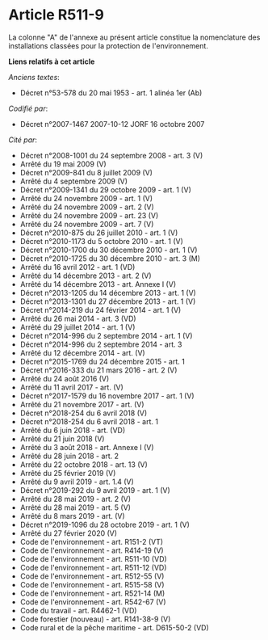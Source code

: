 # Article R511-9

La colonne "A" de l'annexe au présent article constitue la nomenclature des installations classées pour la protection de
l'environnement.

**Liens relatifs à cet article**

_Anciens textes_:

  - Décret n°53-578 du 20 mai 1953 - art. 1 alinéa 1er (Ab)

_Codifié par_:

  - Décret n°2007-1467 2007-10-12 JORF 16 octobre 2007

_Cité par_:

  - Décret n°2008-1001 du 24 septembre 2008 - art. 3 (V)
  - Arrêté du 19 mai 2009 (V)
  - Décret n°2009-841 du 8 juillet 2009 (V)
  - Arrêté du 4 septembre 2009 (V)
  - Décret n°2009-1341 du 29 octobre 2009 - art. 1 (V)
  - Arrêté du 24 novembre 2009 - art. 1 (V)
  - Arrêté du 24 novembre 2009 - art. 2 (V)
  - Arrêté du 24 novembre 2009 - art. 23 (V)
  - Arrêté du 24 novembre 2009 - art. 7 (V)
  - Décret n°2010-875 du 26 juillet 2010 - art. 1 (V)
  - Décret n°2010-1173 du 5 octobre 2010 - art. 1 (V)
  - Décret n°2010-1700 du 30 décembre 2010 - art. 1 (V)
  - Décret n°2010-1725 du 30 décembre 2010 - art. 3 (M)
  - Arrêté du 16 avril 2012 - art. 1 (VD)
  - Arrêté du 14 décembre 2013 - art. 2 (V)
  - Arrêté du 14 décembre 2013 - art. Annexe I (V)
  - Décret n°2013-1205 du 14 décembre 2013 - art. 1 (V)
  - Décret n°2013-1301 du 27 décembre 2013 - art. 1 (V)
  - Décret n°2014-219 du 24 février 2014 - art. 1 (V)
  - Arrêté du 26 mai 2014 - art. 3 (VD)
  - Arrêté du 29 juillet 2014 - art. 1 (V)
  - Décret n°2014-996 du 2 septembre 2014 - art. 1 (V)
  - Décret n°2014-996 du 2 septembre 2014 - art. 3
  - Arrêté du 12 décembre 2014 - art. (V)
  - Décret n°2015-1769 du 24 décembre 2015 - art. 1
  - Décret n°2016-333 du 21 mars 2016 - art. 2 (V)
  - Arrêté du 24 août 2016 (V)
  - Arrêté du 11 avril 2017 - art. (V)
  - Décret n°2017-1579 du 16 novembre 2017 - art. 1 (V)
  - Arrêté du 21 novembre 2017 - art. (V)
  - Décret n°2018-254 du 6 avril 2018 (V)
  - Décret n°2018-254 du 6 avril 2018 - art. 1
  - Arrêté du 6 juin 2018 - art. (VD)
  - Arrêté du 21 juin 2018 (V)
  - Arrêté du 3 août 2018 - art. Annexe I (V)
  - Arrêté du 28 juin 2018 - art. 2
  - Arrêté du 22 octobre 2018 - art. 13 (V)
  - Arrêté du 25 février 2019 (V)
  - Arrêté du 9 avril 2019 - art. 1.4 (V)
  - Décret n°2019-292 du 9 avril 2019 - art. 1 (V)
  - Arrêté du 28 mai 2019 - art. 2 (V)
  - Arrêté du 28 mai 2019 - art. 5 (V)
  - Arrêté du 8 mars 2019 - art. (V)
  - Décret n°2019-1096 du 28 octobre 2019 - art. 1 (V)
  - Arrêté du 27 février 2020 (V)
  - Code de l'environnement - art. R151-2 (VT)
  - Code de l'environnement - art. R414-19 (V)
  - Code de l'environnement - art. R511-10 (VD)
  - Code de l'environnement - art. R511-12 (VD)
  - Code de l'environnement - art. R512-55 (V)
  - Code de l'environnement - art. R515-58 (V)
  - Code de l'environnement - art. R521-14 (M)
  - Code de l'environnement - art. R542-67 (V)
  - Code du travail - art. R4462-1 (VD)
  - Code forestier (nouveau) - art. R141-38-9 (V)
  - Code rural et de la pêche maritime - art. D615-50-2 (VD)
